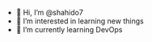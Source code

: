 - 👋 Hi, I’m @shahido7
- 👀 I’m interested in learning new things
- 🌱 I’m currently learning DevOps

<!---
shahido7/shahido7 is a ✨ special ✨ repository because its `README.md` (this file) appears on your GitHub profile.
You can click the Preview link to take a look at your changes.
--->
